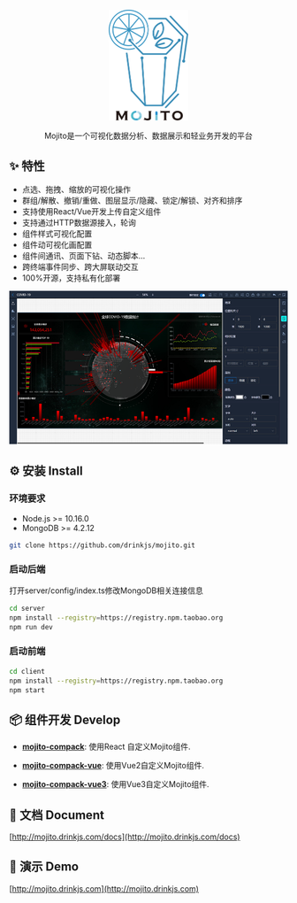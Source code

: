 <p align="center">
  <a href="http://mojito.drinkjs.com">
    <img height="200" src="./client/public/logo-black.svg">
  </a>
</p>
<p align="center">Mojito是一个可视化数据分析、数据展示和轻业务开发的平台</p>

## ✨ 特性

- 点选、拖拽、缩放的可视化操作
- 群组/解散、撤销/重做、图层显示/隐藏、锁定/解锁、对齐和排序
- 支持使用React/Vue开发上传自定义组件
- 支持通过HTTP数据源接入，轮询
- 组件样式可视化配置
- 组件动可视化画配置
- 组件间通讯、页面下钻、动态脚本...
- 跨终端事件同步、跨大屏联动交互
- 100%开源，支持私有化部署
<p>
  <img width="800" src="./client/public/demo.png">
</p>

## ⚙️ 安装 Install
### 环境要求
- Node.js >= 10.16.0
- MongoDB >= 4.2.12

```bash
git clone https://github.com/drinkjs/mojito.git
```
### 启动后端
打开server/config/index.ts修改MongoDB相关连接信息
```bash
cd server
npm install --registry=https://registry.npm.taobao.org
npm run dev
```

### 启动前端
```bash
cd client
npm install --registry=https://registry.npm.taobao.org
npm start
```

## 📦 组件开发 Develop
* [**mojito-compack**](https://github.com/drinkjs/mojito-compack): 使用React 自定义Mojito组件.

* [**mojito-compack-vue**](https://github.com/drinkjs/mojito-compack-vue): 使用Vue2自定义Mojito组件.

* [**mojito-compack-vue3**](https://github.com/drinkjs/mojito-compack-vue3): 使用Vue3自定义Mojito组件.

## 📄 文档 Document
[http://mojito.drinkjs.com/docs](http://mojito.drinkjs.com/docs)

## 🚀 演示 Demo
[http://mojito.drinkjs.com](http://mojito.drinkjs.com)